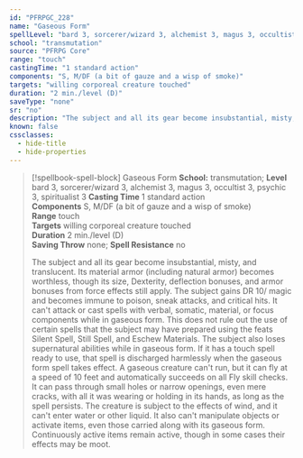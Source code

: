 ```yaml
---
id: "PFRPGC_228"
name: "Gaseous Form"
spellLevel: "bard 3, sorcerer/wizard 3, alchemist 3, magus 3, occultist 3, psychic 3, spiritualist 3"
school: "transmutation"
source: "PFRPG Core"
range: "touch"
castingTime: "1 standard action"
components: "S, M/DF (a bit of gauze and a wisp of smoke)"
targets: "willing corporeal creature touched"
duration: "2 min./level (D)"
saveType: "none"
sr: "no"
description: "The subject and all its gear become insubstantial, misty, and translucent. Its material armor (including natural armor) becomes worthless, though its size, Dexterity, deflection bonuses, and armor bonuses from force effects still apply. The subject gains DR 10/ magic and becomes immune to poison, sneak attacks, and critical hits. It can't attack or cast spells with verbal, somatic, material, or focus components while in gaseous form. This does not rule out the use of certain spells that the subject may have prepared using the feats Silent Spell, Still Spell, and Eschew Materials. The subject also loses supernatural abilities while in gaseous form. If it has a touch spell ready to use, that spell is discharged harmlessly when the gaseous form spell takes effect.  A gaseous creature can't run, but it can fly at a speed of 10 feet and automatically succeeds on all Fly skill checks. It can pass through small holes or narrow openings, even mere cracks, with all it was wearing or holding in its hands, as long as the spell persists. The creature is subject to the effects of wind, and it can't enter water or other liquid. It also can't manipulate objects or activate items, even those carried along with its gaseous form. Continuously active items remain active, though in some cases their effects may be moot."
known: false
cssclasses:
  - hide-title
  - hide-properties
---
```


> [!spellbook-spell-block] Gaseous Form
> **School:** transmutation; **Level** bard 3, sorcerer/wizard 3, alchemist 3, magus 3, occultist 3, psychic 3, spiritualist 3
> **Casting Time** 1 standard action  
> **Components** S, M/DF (a bit of gauze and a wisp of smoke)  
> **Range** touch  
> **Targets** willing corporeal creature touched  
> **Duration** 2 min./level (D)  
> **Saving Throw** none; **Spell Resistance** no
> 
> The subject and all its gear become insubstantial, misty, and translucent. Its material armor (including natural armor) becomes worthless, though its size, Dexterity, deflection bonuses, and armor bonuses from force effects still apply. The subject gains DR 10/ magic and becomes immune to poison, sneak attacks, and critical hits. It can't attack or cast spells with verbal, somatic, material, or focus components while in gaseous form. This does not rule out the use of certain spells that the subject may have prepared using the feats Silent Spell, Still Spell, and Eschew Materials. The subject also loses supernatural abilities while in gaseous form. If it has a touch spell ready to use, that spell is discharged harmlessly when the gaseous form spell takes effect.  A gaseous creature can't run, but it can fly at a speed of 10 feet and automatically succeeds on all Fly skill checks. It can pass through small holes or narrow openings, even mere cracks, with all it was wearing or holding in its hands, as long as the spell persists. The creature is subject to the effects of wind, and it can't enter water or other liquid. It also can't manipulate objects or activate items, even those carried along with its gaseous form. Continuously active items remain active, though in some cases their effects may be moot.